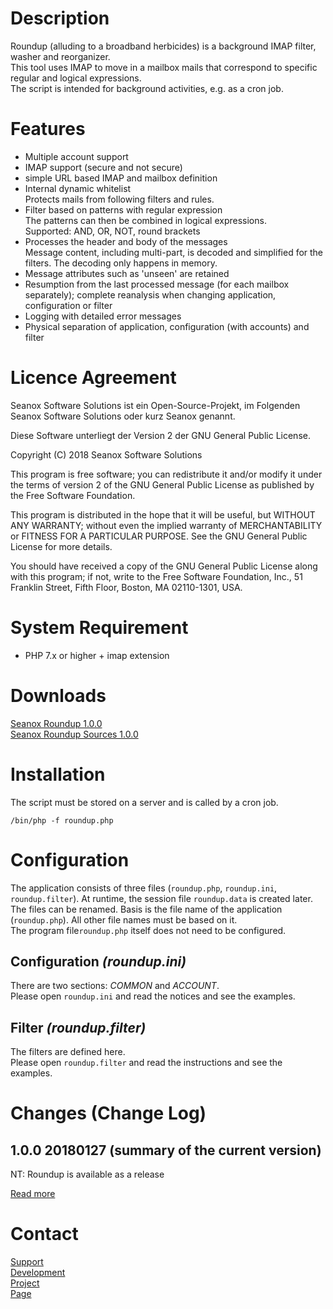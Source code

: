 # Description
Roundup (alluding to a broadband herbicides) is a background IMAP filter, washer
and reorganizer.  
This tool uses IMAP to move in a mailbox mails that correspond to specific
regular and logical expressions.  
The script is intended for background activities, e.g. as a cron job.


# Features
- Multiple account support
- IMAP support (secure and not secure)
- simple URL based IMAP and mailbox definition
- Internal dynamic whitelist  
  Protects mails from following filters and rules.
- Filter based on patterns with regular expression  
  The patterns can then be combined in logical expressions.  
  Supported: AND, OR, NOT, round brackets
- Processes the header and body of the messages  
  Message content, including multi-part, is decoded and simplified for the
  filters. The decoding only happens in memory.
- Message attributes such as 'unseen' are retained
- Resumption from the last processed message (for each mailbox
  separately); complete reanalysis when changing application, configuration or
  filter 
- Logging with detailed error messages
- Physical separation of application, configuration (with accounts) and filter


# Licence Agreement
Seanox Software Solutions ist ein Open-Source-Projekt, im Folgenden
Seanox Software Solutions oder kurz Seanox genannt.

Diese Software unterliegt der Version 2 der GNU General Public License.

Copyright (C) 2018 Seanox Software Solutions

This program is free software; you can redistribute it and/or modify it under
the terms of version 2 of the GNU General Public License as published by the
Free Software Foundation.

This program is distributed in the hope that it will be useful, but WITHOUT ANY
WARRANTY; without even the implied warranty of MERCHANTABILITY or FITNESS FOR A
PARTICULAR PURPOSE. See the GNU General Public License for more details.

You should have received a copy of the GNU General Public License along with
this program; if not, write to the Free Software Foundation, Inc., 51 Franklin
Street, Fifth Floor, Boston, MA 02110-1301, USA.


# System Requirement
- PHP 7.x or higher + imap extension


# Downloads
[Seanox Roundup 1.0.0](https://github.com/seanox/roundup/raw/master/releases/seanox-roundup-1.0.0.zip)  
[Seanox Roundup Sources 1.0.0](https://github.com/seanox/roundup/raw/master/releases/seanox-roundup-1.0.0-src.zip)  


# Installation
The script must be stored on a server and is called by a cron job.  
```
/bin/php -f roundup.php
```


# Configuration
The application consists of three files (`roundup.php`, `roundup.ini`,
`roundup.filter`). At runtime, the session file `roundup.data` is created later.
The files can be renamed. Basis is the file name of the application
(`roundup.php`). All other file names must be based on it.  
The program file`roundup.php` itself does not need to be configured.

## Configuration _(roundup.ini)_
There are two sections: _COMMON_ and _ACCOUNT_.  
Please open `roundup.ini` and read the notices and see the examples.
  
## Filter _(roundup.filter)_
The filters are defined here.  
Please open `roundup.filter` and read the instructions and see the examples.


# Changes (Change Log)
## 1.0.0 20180127 (summary of the current version)  
NT: Roundup is available as a release  

[Read more](https://raw.githubusercontent.com/seanox/roundup/master/CHANGES)


# Contact
[Support](http://seanox.de/contact?support)  
[Development](http://seanox.de/contact?development)  
[Project](http://seanox.de/contact?service)  
[Page](http://seanox.de/contact)  
